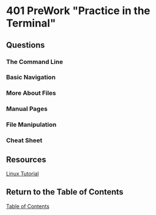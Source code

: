 # 401 PreWork "Practice in the Terminal"

## Questions

### The Command Line

### Basic Navigation

### More About Files

### Manual Pages

### File Manipulation

### Cheat Sheet

## Resources

[Linux Tutorial](https://ryanstutorials.net/linuxtutorial/)

## Return to the Table of Contents

[Table of Contents](https://todd75.github.io/reading-notes/)
